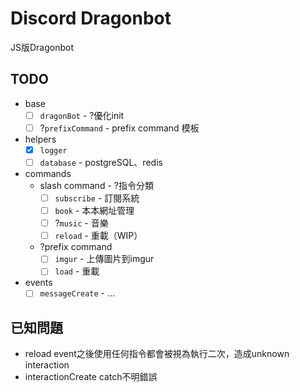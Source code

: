 # Discord Dragonbot
JS版Dragonbot
## TODO
+ base
    + [ ] `dragonBot` - ?優化init
    + [ ] ?`prefixCommand` - prefix command 模板
+ helpers
    + [x] `logger`
    + [ ] `database` - postgreSQL、redis
+ commands
    + slash command - ?指令分類
        + [ ] `subscribe` - 訂閱系統
        + [ ] `book` - 本本網址管理
        + [ ] ?`music` - 音樂
        + [ ] `reload` - 重載（WIP）
    + ?prefix command
        + [ ] `imgur` - 上傳圖片到imgur
        + [ ] `load` - 重載
+ events
    + [ ] `messageCreate` - ...
## 已知問題
+ reload event之後使用任何指令都會被視為執行二次，造成unknown interaction
+ interactionCreate catch不明錯誤